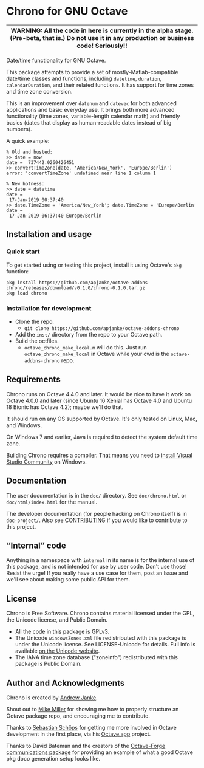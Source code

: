 Chrono for GNU Octave
=====================

| WARNING: All the code in here is currently in the alpha stage. (Pre-beta, that is.) Do not use it in any production or business code! Seriously!! |
| ---- |

Date/time functionality for GNU Octave.

This package attempts to provide a set of mostly-Matlab-compatible date/time classes and functions, including `datetime`, `duration`, `calendarDuration`, and their related functions. It has support for time zones and time zone conversion.

This is an improvement over `datenum` and `datevec` for both advanced applications and basic everyday use. It brings both more advanced functionality (time zones, variable-length calendar math) and friendly basics (dates that display as human-readable dates instead of big numbers).

A quick example:

```
% Old and busted:
>> date = now
date =  737442.0260426451
>> convertTimeZone(date, 'America/New_York', 'Europe/Berlin')
error: 'convertTimeZone' undefined near line 1 column 1

% New hotness:
>> date = datetime
date =
 17-Jan-2019 00:37:40
>> date.TimeZone = 'America/New_York'; date.TimeZone = 'Europe/Berlin'
date =
 17-Jan-2019 06:37:40 Europe/Berlin
```

## Installation and usage

### Quick start

To get started using or testing this project, install it using Octave's `pkg` function:

```
pkg install https://github.com/apjanke/octave-addons-chrono/releases/download/v0.1.0/chrono-0.1.0.tar.gz
pkg load chrono
```

### Installation for development

* Clone the repo.
  * `git clone https://github.com/apjanke/octave-addons-chrono`
* Add the `inst/` directory from the repo to your Octave path.
* Build the octfiles.
  * `octave_chrono_make_local.m` will do this. Just run `octave_chrono_make_local` in Octave while your cwd is the `octave-addons-chrono` repo.

## Requirements

Chrono runs on Octave 4.4.0 and later. It would be nice to have it work on Octave 4.0.0
and later (since Ubuntu 16 Xenial has Octave 4.0 and Ubuntu 18 Bionic has Octave 4.2); maybe we'll do that.

It should run on any OS supported by Octave. It's only tested on Linux, Mac, and Windows.

On Windows 7 and earlier, Java is required to detect the system default time zone.

Building Chrono requires a compiler. That means you need to [install Visual Studio
Community](https://visualstudio.microsoft.com/downloads/) on Windows.

## Documentation

The user documentation is in the `doc/` directory. See `doc/chrono.html` or `doc/html/index.html` for
the manual.

The developer documentation (for people hacking on Chrono itself) is in `doc-project/`. Also see
[CONTRIBUTING](CONTRIBUTING.md) if you would like to contribute to this project.

## “Internal” code

Anything in a namespace with `internal` in its name is for the internal use of this package, and is not intended for use by user code. Don't use those! Resist the urge! If you really have a use case for them, post an Issue and we'll see about making some public API for them.

## License

Chrono is Free Software. Chrono contains material licensed under the GPL, the Unicode license, and Public Domain.

* All the code in this package is GPLv3.
* The Unicode `windowsZones.xml` file redistributed with this package is under the Unicode license. See LICENSE-Unicode for details. Full info is available [on the Unicode website](http://www.unicode.org/copyright.html).
* The IANA time zone database ("zoneinfo") redistributed with this package is Public Domain.

## Author and Acknowledgments

Chrono is created by [Andrew Janke](https://apjanke.net).

Shout out to [Mike Miller](https://mtmxr.com/) for showing me how to properly structure an Octave package repo, and encouraging me to contribute.

Thanks to [Sebastian Schöps](https://github.com/schoeps) for getting me more involved in Octave development in the first place, via his [Octave.app](https://octave-app.org) project.

Thanks to David Bateman and the creators of the [Octave-Forge communications package](https://octave.sourceforge.io/communications/index.html) for providing an example of what a good Octave pkg doco generation setup looks like.
